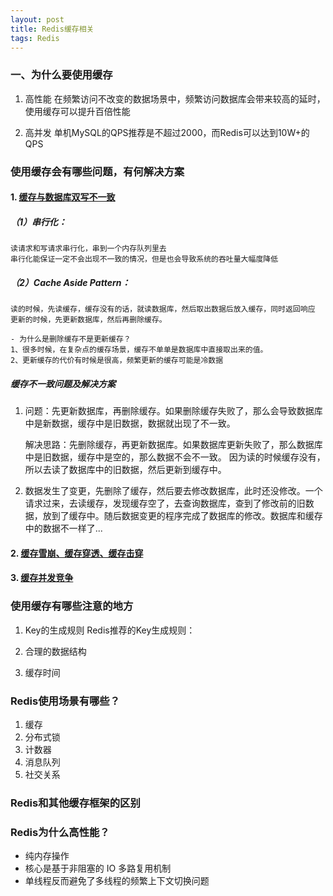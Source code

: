 ```yaml
---
layout: post
title: Redis缓存相关
tags: Redis
---
```



### 一、为什么要使用缓存

1. 高性能
    在频繁访问不改变的数据场景中，频繁访问数据库会带来较高的延时，使用缓存可以提升百倍性能

2. 高并发
    单机MySQL的QPS推荐是不超过2000，而Redis可以达到10W+的QPS

### 使用缓存会有哪些问题，有何解决方案

#### 1. [缓存与数据库双写不一致](https://github.com/doocs/advanced-java/blob/master/docs/high-concurrency/redis-consistence.md)

##### （1）串行化：
    读请求和写请求串行化，串到一个内存队列里去
    串行化能保证一定不会出现不一致的情况，但是也会导致系统的吞吐量大幅度降低

##### （2）Cache Aside Pattern：
    读的时候，先读缓存，缓存没有的话，就读数据库，然后取出数据后放入缓存，同时返回响应
    更新的时候，先更新数据库，然后再删除缓存。

    - 为什么是删除缓存不是更新缓存？
    1、很多时候，在复杂点的缓存场景，缓存不单单是数据库中直接取出来的值。
    2、更新缓存的代价有时候是很高，频繁更新的缓存可能是冷数据

##### 缓存不一致问题及解决方案

1. 问题：先更新数据库，再删除缓存。如果删除缓存失败了，那么会导致数据库中是新数据，缓存中是旧数据，数据就出现了不一致。

    解决思路：先删除缓存，再更新数据库。如果数据库更新失败了，那么数据库中是旧数据，缓存中是空的，那么数据不会不一致。
    因为读的时候缓存没有，所以去读了数据库中的旧数据，然后更新到缓存中。

2. 数据发生了变更，先删除了缓存，然后要去修改数据库，此时还没修改。一个请求过来，去读缓存，发现缓存空了，去查询数据库，查到了修改前的旧数据，放到了缓存中。随后数据变更的程序完成了数据库的修改。数据库和缓存中的数据不一样了...

#### 2. [缓存雪崩、缓存穿透、缓存击穿](https://github.com/doocs/advanced-java/blob/master/docs/high-concurrency/redis-caching-avalanche-and-caching-penetration.md)

#### 3. [缓存并发竞争](https://github.com/doocs/advanced-java/blob/master/docs/high-concurrency/redis-cas.md)

### 使用缓存有哪些注意的地方

1. Key的生成规则
    Redis推荐的Key生成规则：

2. 合理的数据结构

3. 缓存时间

### Redis使用场景有哪些？

1. 缓存
2. 分布式锁
3. 计数器
4. 消息队列
5. 社交关系

### Redis和其他缓存框架的区别


### Redis为什么高性能？
- 纯内存操作
- 核心是基于非阻塞的 IO 多路复用机制
- 单线程反而避免了多线程的频繁上下文切换问题